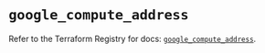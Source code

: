 # `google_compute_address`

Refer to the Terraform Registry for docs: [`google_compute_address`](https://registry.terraform.io/providers/hashicorp/google/5.35.0/docs/resources/compute_address).
